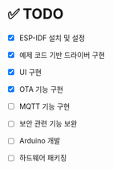 # ✅ TODO

- [x] ESP-IDF 설치 및 설정

- [x] 예제 코드 기반 드라이버 구현

- [x] UI 구현

- [x] OTA 기능 구현

- [ ] MQTT 기능 구현

- [ ] 보안 관련 기능 보완

- [ ] Arduino 개발

- [ ] 하드웨어 패키징
